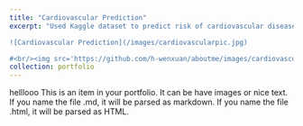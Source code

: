 ```yaml
---
title: "Cardiovascular Prediction"
excerpt: "Used Kaggle dataset to predict risk of cardiovascular disease using machine learning tools 

![Cardiovascular Prediction](/images/cardiovascularpic.jpg)

#<br/><img src='https://github.com/h-wenxuan/aboutme/images/cardiovascularpic.jpg'>"
collection: portfolio
---
```


helllooo
This is an item in your portfolio. It can be have images or nice text. If you name the file .md, it will be parsed as markdown. If you name the file .html, it will be parsed as HTML. 
